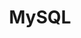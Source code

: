 ---
facebook: http://www.facebook.com/mysql
git: https://github.com/mysql
guide: https://www.mysql.com/about/legal/logos.html
images:
- mysql-ar21.svg
- mysql-horizontal.svg
- mysql-icon.svg
- mysql-official.svg
logohandle: mysql
sort: mysql
tags:
- database
title: MySQL
twitter: https://x.com/mysql
website: https://www.mysql.com/
wikipedia: https://en.wikipedia.org/wiki/MySQL
---